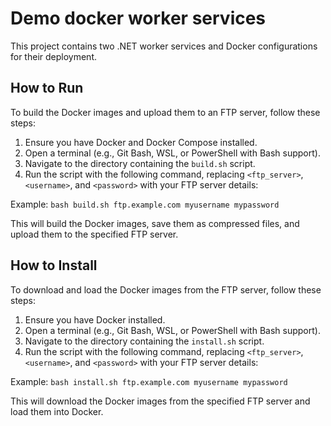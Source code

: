 # Demo docker worker services

This project contains two .NET worker services and Docker configurations for their deployment.

## How to Run

To build the Docker images and upload them to an FTP server, follow these steps:

1. Ensure you have Docker and Docker Compose installed.
2. Open a terminal (e.g., Git Bash, WSL, or PowerShell with Bash support).
3. Navigate to the directory containing the `build.sh` script.
4. Run the script with the following command, replacing `<ftp_server>`, `<username>`, and `<password>` with your FTP server details:

Example: `bash build.sh ftp.example.com myusername mypassword`

This will build the Docker images, save them as compressed files, and upload them to the specified FTP server.

## How to Install

To download and load the Docker images from the FTP server, follow these steps:

1. Ensure you have Docker installed.
2. Open a terminal (e.g., Git Bash, WSL, or PowerShell with Bash support).
3. Navigate to the directory containing the `install.sh` script.
4. Run the script with the following command, replacing `<ftp_server>`, `<username>`, and `<password>` with your FTP server details:

Example: `bash install.sh ftp.example.com myusername mypassword`

This will download the Docker images from the specified FTP server and load them into Docker.
